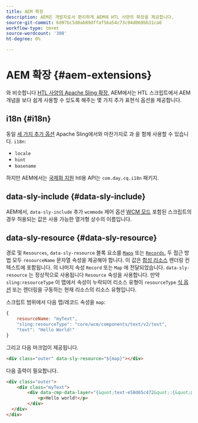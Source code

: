 ```yaml
---
title: AEM 확장
description: AEM은 개발자로서 편리하게 AEM에 HTL 사양의 확장을 제공합니다.
source-git-commit: 6d97bc5d0ab89dffaf56a54c73c94d069bb31ca6
workflow-type: tm+mt
source-wordcount: '308'
ht-degree: 0%

---
```



# AEM 확장 {#aem-extensions}

와 비슷합니다 [HTL 사양의 Apache Sling 확장,](https://sling.apache.org/documentation/bundles/scripting/scripting-htl.html#extensions-of-the-htl-specification-1) AEM에서는 HTL 스크립트에서 AEM 개념을 보다 쉽게 사용할 수 있도록 해주는 몇 가지 추가 표현식 옵션을 제공합니다.

## i18n {#i18n}

동일 [세 가지 추가 옵션](https://sling.apache.org/documentation/bundles/scripting/scripting-htl.html#i18n) Apache Sling에서와 마찬가지로 과 을 함께 사용할 수 있습니다. `i18n`:

* `locale`
* `hint`
* `basename`

하지만 AEM에서는 [국제화 지원](https://experienceleague.adobe.com/docs/experience-manager-65/developing/components/internationalization/i18n-dev.html) htl용 API는 `com.day.cq.i18n` 패키지.

## data-sly-include {#data-sly-include}

AEM에서, `data-sly-include` 추가 `wcmmode` 제어 옵션 [WCM 모드](https://developer.adobe.com/experience-manager/reference-materials/cloud-service/javadoc/com/day/cq/wcm/api/WCMMode.html) 포함된 스크립트의 경우 허용되는 값은 사용 가능한 열거형 상수의 이름입니다.

## data-sly-resource {#data-sly-resource}

경로 및 `Resources`, `data-sly-resource` 블록 요소를 [`Maps`](https://docs.oracle.com/en/java/javase/11/docs/api/java.base/java/util/Map.html) 또는 [`Records`.](https://github.com/apache/sling-org-apache-sling-scripting-sightly-runtime/blob/master/src/main/java/org/apache/sling/scripting/sightly/Record.java) 두 접근 방법 모두 `resourceName` 문자열 속성을 제공해야 합니다. 이 값은 [합성 리소스](https://www.javadoc.io/doc/org.apache.sling/org.apache.sling.api/latest/org/apache/sling/api/resource/SyntheticResource.html) 렌더링 컨텍스트에 포함됩니다. 의 나머지 속성 `Record` 또는 `Map` 에 전달되었습니다. `data-sly-resource` 는 정상적으로 사용됩니다 `Resource` 속성을 사용합니다. 만약 `sling:resourceType` 이 맵에서 속성이 누락되어 리소스 유형이 `resourceType` [식 옵션](https://github.com/adobe/htl-spec/blob/1.4/SPECIFICATION.md#229-resource) 또는 렌더링을 구동하는 현재 리소스의 리소스 유형입니다.

스크립트 범위에서 다음 맵/레코드 속성을 `map`:

```javascript
{
    resourceName: "myText",
    "sling:resourceType": "core/wcm/components/text/v2/text",
    "text": "Hello World!"
}
```

그리고 다음 마크업이 제공됩니다.

```html
<div class="outer" data-sly-resource="${map}"></div>
```

다음 출력이 필요합니다.

```html
<div class="outer">
    <div class="myText">
        <div data-cmp-data-layer="{&quot;text-e58d65c472&quot;:{&quot;@type&quot;:&quot;core/wcm/components/text/v2/text&quot;,&quot;xdm:text&quot;:&quot;<p>Hello world!</p>&quot;}}" id="text-e58d65c472" class="cmp-text">
            <p>Hello world!</p>
        </div>
  </div>
</div>
```
